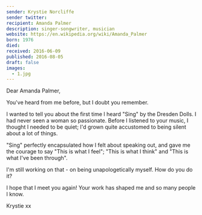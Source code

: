 ```yaml
---
sender: Krystie Norcliffe
sender twitter:
recipient: Amanda Palmer
description: singer-songwriter, musician
website: https://en.wikipedia.org/wiki/Amanda_Palmer
born: 1976
died:
received: 2016-06-09
published: 2016-08-05
draft: false
images:
  - 1.jpg
---
```

Dear Amanda Palmer,

You've heard from me before, but I doubt you remember.

I wanted to tell you about the first time I heard "Sing" by the Dresden Dolls. I had never seen a woman so passionate. Before I listened to your music, I thought I needed to be quiet; I'd grown quite accustomed to being silent about a lot of things.

"Sing" perfectly encapsulated how I felt about speaking out, and gave me the courage to say "This is what I feel"; "This is what I think" and "This is what I've been through".

I'm still working on that - on being unapologetically myself. How do you do it?

I hope that I meet you again! Your work has shaped me and so many people I know.

Krystie xx